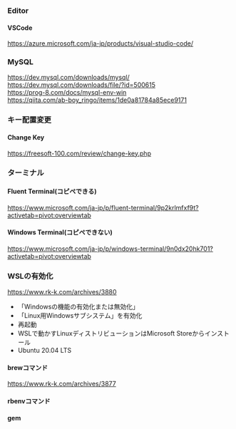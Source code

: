 

### Editor

#### VSCode

https://azure.microsoft.com/ja-jp/products/visual-studio-code/


### MySQL

https://dev.mysql.com/downloads/mysql/  
https://dev.mysql.com/downloads/file/?id=500615  
https://prog-8.com/docs/mysql-env-win  
https://qiita.com/ab-boy_ringo/items/1de0a81784a85ece9171  



### キー配置変更

#### Change Key

https://freesoft-100.com/review/change-key.php


### ターミナル

#### Fluent Terminal(コピペできる)

https://www.microsoft.com/ja-jp/p/fluent-terminal/9p2krlmfxf9t?activetab=pivot:overviewtab

#### Windows Terminal(コピペできない)

https://www.microsoft.com/ja-jp/p/windows-terminal/9n0dx20hk701?activetab=pivot:overviewtab

### WSLの有効化

https://www.rk-k.com/archives/3880

- 「Windowsの機能の有効化または無効化」
- 「Linux用Windowsサブシステム」を有効化
- 再起動
- WSLで動かすLinuxディストリビューションはMicrosoft Storeからインストール
- Ubuntu 20.04 LTS


#### brewコマンド

https://www.rk-k.com/archives/3877

#### rbenvコマンド
#### gem



